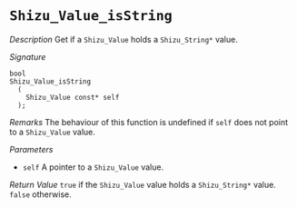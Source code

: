 # `Shizu_Value_isString`

*Description*
Get if a `Shizu_Value` holds a `Shizu_String*` value.

*Signature*
```
bool
Shizu_Value_isString
  (
    Shizu_Value const* self
  );
```

*Remarks*
The behaviour of this function is undefined if `self` does not point to a `Shizu_Value` value.

*Parameters*
- `self` A pointer to a `Shizu_Value` value.

*Return Value*
`true` if the `Shizu_Value` value holds a `Shizu_String*` value. `false` otherwise.
